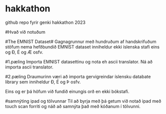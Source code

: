 # hakkathon
github repo fyrir genki hakkathon 2023


#Hvað við notuðum

#The EMNIST Dataset#
Gagnagrunnur með hundruðum af handskrifuðum stöfum nema hefðbundið EMNIST dataset inniheldur ekki íslenska stafi eins og Ð, É og Æ osfv. 

#1.pæling
Importa EMNIST datasettinu og nota eh ascii translator. Ná að importa ascii translator. 

#2.pæling
Draumurinn væri að importa gervigreindar íslensku databate library sem inniheldur Ð, É og Þ osfv. 

Eins og er þá höfum við fundið einungis orð en ekki bókstafi. 

#samnýting ipad og tölvunnar
Til að byrja með þá getum við notað ipad með touch scan forriti og náð að samnýta það með kóðanum í tölvunni. 

